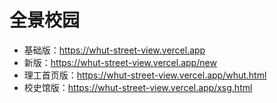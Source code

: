 # 全景校园

- 基础版：https://whut-street-view.vercel.app
- 新版：https://whut-street-view.vercel.app/new
- 理工首页版：https://whut-street-view.vercel.app/whut.html
- 校史馆版：https://whut-street-view.vercel.app/xsg.html
